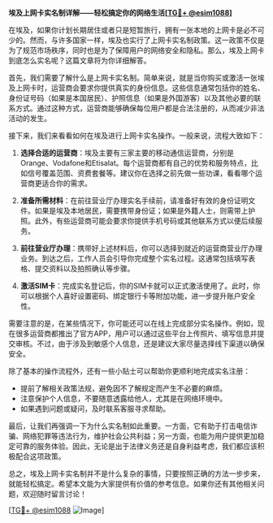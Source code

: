 **埃及上网卡实名制详解——轻松搞定你的网络生活[[TG💪+ @esim1088](https://t.me/s/esim1088)]**

在埃及，如果你计划长期居住或者只是短暂旅行，拥有一张本地的上网卡是必不可少的。然而，与许多国家一样，埃及也实行了上网卡实名制政策。这一政策不仅是为了规范市场秩序，同时也是为了保障用户的网络安全和隐私。那么，埃及上网卡到底怎么实名呢？这篇文章将为你详细解答。

首先，我们需要了解什么是上网卡实名制。简单来说，就是当你购买或激活一张埃及上网卡时，运营商会要求你提供真实的身份信息。这些信息通常包括你的姓名、身份证号码（如果是本国居民）、护照信息（如果是外国游客）以及其他必要的联系方式。通过这种方式，运营商能够确保每位用户都是合法注册的，从而减少非法活动的发生。

接下来，我们来看看如何在埃及进行上网卡实名操作。一般来说，流程大致如下：

1. **选择合适的运营商**：埃及主要有三家主要的移动通信运营商，分别是Orange、Vodafone和Etisalat。每个运营商都有自己的优势和服务特点，比如信号覆盖范围、资费套餐等。建议你在选择之前先做一些功课，看看哪个运营商更适合你的需求。

2. **准备所需材料**：在前往营业厅办理实名手续前，请准备好有效的身份证明文件。如果是埃及本地居民，需要携带身份证；如果是外籍人士，则需带上护照。此外，有些运营商可能会要求你提供手机号码或其他联系方式以便后续服务。

3. **前往营业厅办理**：携带好上述材料后，你可以选择到就近的运营商营业厅办理业务。到达之后，工作人员会引导你完成整个实名过程。这通常包括填写表格、提交资料以及拍照确认等步骤。

4. **激活SIM卡**：完成实名登记后，你的SIM卡就可以正式激活使用了。此时，你可以根据个人喜好设置密码、绑定银行卡等附加功能，进一步提升账户安全性。

需要注意的是，在某些情况下，你可能还可以在线上完成部分实名操作。例如，现在很多运营商都推出了官方APP，用户可以通过这些平台上传照片、填写信息并提交审核。不过，由于涉及到敏感个人信息，还是建议大家尽量选择线下渠道以确保安全。

除了基本的操作流程外，还有一些小贴士可以帮助你更顺利地完成实名注册：

- 提前了解相关政策法规，避免因不了解规定而产生不必要的麻烦。
- 注意保护个人信息，不要随意透露给他人，尤其是在网络环境中。
- 如果遇到问题或疑问，及时联系客服寻求帮助。

最后，让我们再强调一下为什么实名制如此重要。一方面，它有助于打击电信诈骗、网络犯罪等违法行为，维护社会公共利益；另一方面，也能为用户提供更加稳定可靠的服务体验。因此，无论是出于法律义务还是自身利益考虑，我们都应该积极配合这项政策。

总之，埃及上网卡实名制并不是什么复杂的事情，只要按照正确的方法一步步来，就能轻松搞定。希望本文能为大家提供有价值的参考信息。如果你还有其他相关问题，欢迎随时留言讨论！

[[TG💪+ @esim1088](https://t.me/s/esim1088) ![Image](https://i.postimg.cc/4NQfJmqS/Snipaste-2025-05-13-00-14-12.png)]